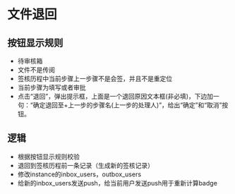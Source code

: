 # 文件退回
## 按钮显示规则
- 待审核箱
- 文件不是传阅
- 签核历程中当前步骤上一步骤不是会签，并且不是重定位
- 当前步骤为填写或者审批
- 点击“退回”，弹出提示框，上面是一个退回原因文本框(非必填)，下边加一句：“确定退回至+上一步的步骤名(上一步的处理人)”，给出“确定”和“取消”按钮。

## 逻辑
- 根据按钮显示规则校验
- 退回到签核历程前一条记录（生成新的签核记录）
- 修改instance的inbox_users，outbox_users
- 给新的inbox_users发送push，给当前用户发送push用于重新计算badge
